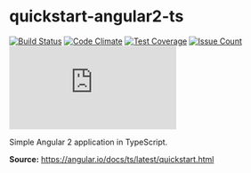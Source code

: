 # quickstart-angular2-ts

[![Build Status](https://travis-ci.org/leomperes/quickstart-angular2-ts.svg?branch=master)](https://travis-ci.org/leomperes/quickstart-angular2-ts) [![Code Climate](https://codeclimate.com/github/leomperes/quickstart-angular2-ts/badges/gpa.svg)](https://codeclimate.com/github/leomperes/quickstart-angular2-ts) [![Test Coverage](https://codeclimate.com/github/leomperes/quickstart-angular2-ts/badges/coverage.svg)](https://codeclimate.com/github/leomperes/quickstart-angular2-ts/coverage) [![Issue Count](https://codeclimate.com/github/leomperes/quickstart-angular2-ts/badges/issue_count.svg)](https://codeclimate.com/github/leomperes/quickstart-angular2-ts) [![Analytics](https://ga-beacon.appspot.com/UA-25165099-7/leomperes/quickstart-angular2-ts/README.md?flat)](https://github.com/leomperes/quickstart-angular2-ts)

Simple Angular 2 application in TypeScript.

**Source:** https://angular.io/docs/ts/latest/quickstart.html